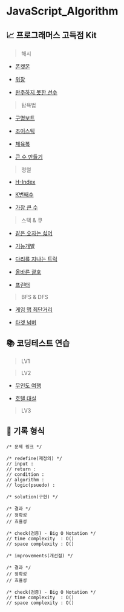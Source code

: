 # JavaScript_Algorithm


## 📈 프로그래머스 고득점 Kit

> 해시

- [폰켓몬](https://github.com/hardy716/JavaScript_Algorithm/blob/main/고득점%20Kit/해시/폰켓몬.js)

- [위장](https://github.com/hardy716/JavaScript_Algorithm/blob/main/고득점%20Kit/해시/위장.js)

- [완주하지 못한 선수](https://github.com/hardy716/JavaScript_Algorithm/blob/main/고득점%20Kit/해시/완주하지%20못한%20선수.js)

> 탐욕법

- [구명보트](https://github.com/hardy716/JavaScript_Algorithm/blob/main/고득점%20Kit/탐욕법/구명보트.js)

- [조이스틱](https://github.com/hardy716/JavaScript_Algorithm/blob/main/고득점%20Kit/탐욕법/조이스틱.js)

- [체육복](https://github.com/hardy716/JavaScript_Algorithm/blob/main/고득점%20Kit/탐욕법/체육복.js)

- [큰 수 만들기](https://github.com/hardy716/JavaScript_Algorithm/blob/main/고득점%20Kit/탐욕법/큰%20수%20만들기.js)

> 정렬

- [H-Index](https://github.com/hardy716/JavaScript_Algorithm/blob/main/고득점%20Kit/정렬/H-Index.js)

- [K번째수](https://github.com/hardy716/JavaScript_Algorithm/blob/main/고득점%20Kit/정렬/K번째수.js)

- [가장 큰 수](https://github.com/hardy716/JavaScript_Algorithm/blob/main/고득점%20Kit/정렬/가장%20큰%20수.js)

> 스택 & 큐

- [같은 숫자는 싫어](https://github.com/hardy716/JavaScript_Algorithm/blob/main/고득점%20Kit/스택%26큐/같은%20숫자는%20싫어.js)

- [기능개발](https://github.com/hardy716/JavaScript_Algorithm/blob/main/고득점%20Kit/스택%26큐/기능개발.js)

- [다리를 지나는 트럭](https://github.com/hardy716/JavaScript_Algorithm/blob/main/고득점%20Kit/스택%26큐/다리를%20지나는%20트럭.js)

- [올바른 괄호](https://github.com/hardy716/JavaScript_Algorithm/blob/main/고득점%20Kit/스택%26큐/올바른%20괄호.js)

- [프린터](https://github.com/hardy716/JavaScript_Algorithm/blob/main/고득점%20Kit/스택%26큐/프린터.js)

> BFS & DFS

- [게임 맵 최단거리](https://github.com/hardy716/JavaScript_Algorithm/blob/main/고득점%20Kit/BFS:DFS/게임%20맵%20최단거리.js)

- [타겟 넘버](https://github.com/hardy716/JavaScript_Algorithm/blob/main/고득점%20Kit/BFS:DFS/타겟%20넘버.js)


## 📚 코딩테스트 연습

> LV1

> LV2

- [무인도 여행](https://github.com/hardy716/JavaScript_Algorithm/blob/main/코딩테스트%20연습/LV2/무인도%20여행.js)

- [호텔 대실](https://github.com/hardy716/JavaScript_Algorithm/blob/main/코딩테스트%20연습/LV2/호텔%20대실.js)

> LV3


## 📄 기록 형식
```
/* 문제 링크 */

/* redefine(재정의) */
// input : 
// return :
// condition :
// algorithm :
// logic(psuedo) : 

/* solution(구현) */

/* 결과 */
// 정확성
// 효율성

/* check(검증) - Big O Notation */
// time complexity  : O()
// space complexity : O()

/* improvements(개선점) */

/* 결과 */
// 정확성
// 효율성

/* check(검증) - Big O Notation */
// time complexity  : O()
// space complexity : O()
```
